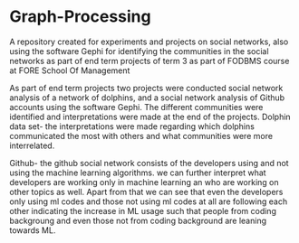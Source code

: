 # Graph-Processing
A repository created for experiments and projects on social networks, also using the software Gephi for identifying the communities in the social networks 
as part of end term projects of term 3 as part of FODBMS course at FORE School Of Management

As part of end term projects two projects were conducted social network analysis of a network of dolphins, and a social network analysis of Github accounts
using the software Gephi. 
The different communities were identified and interpretations were made at the end of the projects.
Dolphin data set- the interpretations were made regarding which dolphins communicated the most with others and what communities were more interrelated.

Github- the github social network consists of the developers using and not using the machine learning algorithms. 
we can further interpret what developers are working only in machine learning an who are working on other topics as well. Apart from that we can see that 
even the developers only using ml codes and those not using ml codes at all are following each other indicating the increase in ML usage such that people 
from coding backgroung and even those not from coding background are leaning towards ML.
